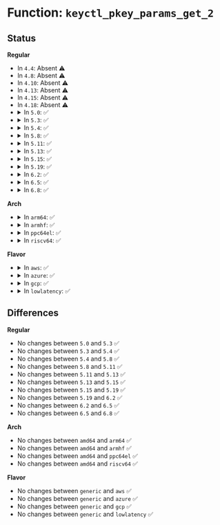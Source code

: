 # Function: <code>keyctl_pkey_params_get_2</code>

## Status
<b>Regular</b>
<ul>
<li>
In <code>4.4</code>: Absent ⚠️
</li>
<li>
In <code>4.8</code>: Absent ⚠️
</li>
<li>
In <code>4.10</code>: Absent ⚠️
</li>
<li>
In <code>4.13</code>: Absent ⚠️
</li>
<li>
In <code>4.15</code>: Absent ⚠️
</li>
<li>
In <code>4.18</code>: Absent ⚠️
</li>
<li>
<details>
<summary>In <code>5.0</code>: ✅</summary>

```c
int keyctl_pkey_params_get_2(const struct keyctl_pkey_params *_params, const char *_info, int op, struct kernel_pkey_params *params);
```

**Collision:** Unique Static

**Inline:** No

**Transformation:** False

**Instances:**

```
In security/keys/keyctl_pkey.c (ffffffff81407880)
Location: security/keys/keyctl_pkey.c:117
Inline: False
Direct callers:
  - security/keys/keyctl_pkey.c:keyctl_pkey_verify
  - security/keys/keyctl_pkey.c:keyctl_pkey_e_d_s
```
**Symbols:**

```
ffffffff81407880-ffffffff8140797f: keyctl_pkey_params_get_2 (STB_LOCAL)
```
</details>
</li>
<li>
<details>
<summary>In <code>5.3</code>: ✅</summary>

```c
int keyctl_pkey_params_get_2(const struct keyctl_pkey_params *_params, const char *_info, int op, struct kernel_pkey_params *params);
```

**Collision:** Unique Static

**Inline:** No

**Transformation:** False

**Instances:**

```
In security/keys/keyctl_pkey.c (ffffffff81434a50)
Location: security/keys/keyctl_pkey.c:113
Inline: False
Direct callers:
  - security/keys/keyctl_pkey.c:keyctl_pkey_verify
  - security/keys/keyctl_pkey.c:keyctl_pkey_e_d_s
```
**Symbols:**

```
ffffffff81434a50-ffffffff81434b6e: keyctl_pkey_params_get_2 (STB_LOCAL)
```
</details>
</li>
<li>
<details>
<summary>In <code>5.4</code>: ✅</summary>

```c
int keyctl_pkey_params_get_2(const struct keyctl_pkey_params *_params, const char *_info, int op, struct kernel_pkey_params *params);
```

**Collision:** Unique Static

**Inline:** No

**Transformation:** False

**Instances:**

```
In security/keys/keyctl_pkey.c (ffffffff8144e7d0)
Location: security/keys/keyctl_pkey.c:113
Inline: False
Direct callers:
  - security/keys/keyctl_pkey.c:keyctl_pkey_verify
  - security/keys/keyctl_pkey.c:keyctl_pkey_e_d_s
```
**Symbols:**

```
ffffffff8144e7d0-ffffffff8144e8ee: keyctl_pkey_params_get_2 (STB_LOCAL)
```
</details>
</li>
<li>
<details>
<summary>In <code>5.8</code>: ✅</summary>

```c
int keyctl_pkey_params_get_2(const struct keyctl_pkey_params *_params, const char *_info, int op, struct kernel_pkey_params *params);
```

**Collision:** Unique Static

**Inline:** No

**Transformation:** False

**Instances:**

```
In security/keys/keyctl_pkey.c (ffffffff814a0810)
Location: security/keys/keyctl_pkey.c:113
Inline: False
Direct callers:
  - security/keys/keyctl_pkey.c:keyctl_pkey_verify
  - security/keys/keyctl_pkey.c:keyctl_pkey_e_d_s
```
**Symbols:**

```
ffffffff814a0810-ffffffff814a0917: keyctl_pkey_params_get_2 (STB_LOCAL)
```
</details>
</li>
<li>
<details>
<summary>In <code>5.11</code>: ✅</summary>

```c
int keyctl_pkey_params_get_2(const struct keyctl_pkey_params *_params, const char *_info, int op, struct kernel_pkey_params *params);
```

**Collision:** Unique Static

**Inline:** No

**Transformation:** False

**Instances:**

```
In security/keys/keyctl_pkey.c (ffffffff814be1e0)
Location: security/keys/keyctl_pkey.c:113
Inline: False
Direct callers:
  - security/keys/keyctl_pkey.c:keyctl_pkey_verify
  - security/keys/keyctl_pkey.c:keyctl_pkey_e_d_s
```
**Symbols:**

```
ffffffff814be1e0-ffffffff814be2e7: keyctl_pkey_params_get_2 (STB_LOCAL)
```
</details>
</li>
<li>
<details>
<summary>In <code>5.13</code>: ✅</summary>

```c
int keyctl_pkey_params_get_2(const struct keyctl_pkey_params *_params, const char *_info, int op, struct kernel_pkey_params *params);
```

**Collision:** Unique Static

**Inline:** No

**Transformation:** False

**Instances:**

```
In security/keys/keyctl_pkey.c (ffffffff814c4030)
Location: security/keys/keyctl_pkey.c:113
Inline: False
Direct callers:
  - security/keys/keyctl_pkey.c:keyctl_pkey_verify
  - security/keys/keyctl_pkey.c:keyctl_pkey_e_d_s
```
**Symbols:**

```
ffffffff814c4030-ffffffff814c4137: keyctl_pkey_params_get_2 (STB_LOCAL)
```
</details>
</li>
<li>
<details>
<summary>In <code>5.15</code>: ✅</summary>

```c
int keyctl_pkey_params_get_2(const struct keyctl_pkey_params *_params, const char *_info, int op, struct kernel_pkey_params *params);
```

**Collision:** Unique Static

**Inline:** No

**Transformation:** False

**Instances:**

```
In security/keys/keyctl_pkey.c (ffffffff8151ca00)
Location: security/keys/keyctl_pkey.c:113
Inline: False
Direct callers:
  - security/keys/keyctl_pkey.c:keyctl_pkey_verify
  - security/keys/keyctl_pkey.c:keyctl_pkey_e_d_s
```
**Symbols:**

```
ffffffff8151ca00-ffffffff8151cb07: keyctl_pkey_params_get_2 (STB_LOCAL)
```
</details>
</li>
<li>
<details>
<summary>In <code>5.19</code>: ✅</summary>

```c
int keyctl_pkey_params_get_2(const struct keyctl_pkey_params *_params, const char *_info, int op, struct kernel_pkey_params *params);
```

**Collision:** Unique Static

**Inline:** No

**Transformation:** False

**Instances:**

```
In security/keys/keyctl_pkey.c (ffffffff815afbd0)
Location: security/keys/keyctl_pkey.c:113
Inline: False
Direct callers:
  - security/keys/keyctl_pkey.c:keyctl_pkey_verify
  - security/keys/keyctl_pkey.c:keyctl_pkey_e_d_s
```
**Symbols:**

```
ffffffff815afbd0-ffffffff815afd3d: keyctl_pkey_params_get_2 (STB_LOCAL)
```
</details>
</li>
<li>
<details>
<summary>In <code>6.2</code>: ✅</summary>

```c
int keyctl_pkey_params_get_2(const struct keyctl_pkey_params *_params, const char *_info, int op, struct kernel_pkey_params *params);
```

**Collision:** Unique Static

**Inline:** No

**Transformation:** False

**Instances:**

```
In security/keys/keyctl_pkey.c (ffffffff8165a400)
Location: security/keys/keyctl_pkey.c:113
Inline: False
Direct callers:
  - security/keys/keyctl_pkey.c:keyctl_pkey_verify
  - security/keys/keyctl_pkey.c:keyctl_pkey_e_d_s
```
**Symbols:**

```
ffffffff8165a400-ffffffff8165a56d: keyctl_pkey_params_get_2 (STB_LOCAL)
```
</details>
</li>
<li>
<details>
<summary>In <code>6.5</code>: ✅</summary>

```c
int keyctl_pkey_params_get_2(const struct keyctl_pkey_params *_params, const char *_info, int op, struct kernel_pkey_params *params);
```

**Collision:** Unique Static

**Inline:** No

**Transformation:** False

**Instances:**

```
In security/keys/keyctl_pkey.c (ffffffff81692ce0)
Location: security/keys/keyctl_pkey.c:113
Inline: False
Direct callers:
  - security/keys/keyctl_pkey.c:keyctl_pkey_verify
  - security/keys/keyctl_pkey.c:keyctl_pkey_e_d_s
```
**Symbols:**

```
ffffffff81692ce0-ffffffff81692e4d: keyctl_pkey_params_get_2 (STB_LOCAL)
```
</details>
</li>
<li>
<details>
<summary>In <code>6.8</code>: ✅</summary>

```c
int keyctl_pkey_params_get_2(const struct keyctl_pkey_params *_params, const char *_info, int op, struct kernel_pkey_params *params);
```

**Collision:** Unique Static

**Inline:** No

**Transformation:** False

**Instances:**

```
In security/keys/keyctl_pkey.c (ffffffff816cf2b0)
Location: security/keys/keyctl_pkey.c:113
Inline: False
Direct callers:
  - security/keys/keyctl_pkey.c:keyctl_pkey_verify
  - security/keys/keyctl_pkey.c:keyctl_pkey_e_d_s
```
**Symbols:**

```
ffffffff816cf2b0-ffffffff816cf41d: keyctl_pkey_params_get_2 (STB_LOCAL)
```
</details>
</li>
</ul>
<b>Arch</b>
<ul>
<li>
<details>
<summary>In <code>arm64</code>: ✅</summary>

```c
int keyctl_pkey_params_get_2(const struct keyctl_pkey_params *_params, const char *_info, int op, struct kernel_pkey_params *params);
```

**Collision:** Unique Static

**Inline:** No

**Transformation:** False

**Instances:**

```
In security/keys/keyctl_pkey.c (ffff800010538d88)
Location: security/keys/keyctl_pkey.c:113
Inline: False
Direct callers:
  - security/keys/keyctl_pkey.c:keyctl_pkey_verify
  - security/keys/keyctl_pkey.c:keyctl_pkey_e_d_s
```
**Symbols:**

```
ffff800010538d88-ffff800010538ff8: keyctl_pkey_params_get_2 (STB_LOCAL)
```
</details>
</li>
<li>
<details>
<summary>In <code>armhf</code>: ✅</summary>

```c
int keyctl_pkey_params_get_2(const struct keyctl_pkey_params *_params, const char *_info, int op, struct kernel_pkey_params *params);
```

**Collision:** Unique Static

**Inline:** No

**Transformation:** False

**Instances:**

```
In security/keys/keyctl_pkey.c (c06ef81c)
Location: security/keys/keyctl_pkey.c:113
Inline: False
Direct callers:
  - security/keys/keyctl_pkey.c:keyctl_pkey_verify
  - security/keys/keyctl_pkey.c:keyctl_pkey_e_d_s
```
**Symbols:**

```
c06ef81c-c06ef9b0: keyctl_pkey_params_get_2 (STB_LOCAL)
```
</details>
</li>
<li>
<details>
<summary>In <code>ppc64el</code>: ✅</summary>

```c
int keyctl_pkey_params_get_2(const struct keyctl_pkey_params *_params, const char *_info, int op, struct kernel_pkey_params *params);
```

**Collision:** Unique Static

**Inline:** No

**Transformation:** False

**Instances:**

```
In security/keys/keyctl_pkey.c (c000000000687d40)
Location: security/keys/keyctl_pkey.c:113
Inline: False
Direct callers:
  - security/keys/keyctl_pkey.c:keyctl_pkey_verify
  - security/keys/keyctl_pkey.c:keyctl_pkey_e_d_s
```
**Symbols:**

```
c000000000687d40-c000000000687ec0: keyctl_pkey_params_get_2 (STB_LOCAL)
```
</details>
</li>
<li>
<details>
<summary>In <code>riscv64</code>: ✅</summary>

```c
int keyctl_pkey_params_get_2(const struct keyctl_pkey_params *_params, const char *_info, int op, struct kernel_pkey_params *params);
```

**Collision:** Unique Static

**Inline:** No

**Transformation:** False

**Instances:**

```
In security/keys/keyctl_pkey.c (ffffffe0003979b8)
Location: security/keys/keyctl_pkey.c:113
Inline: False
Direct callers:
  - security/keys/keyctl_pkey.c:keyctl_pkey_verify
  - security/keys/keyctl_pkey.c:keyctl_pkey_e_d_s
```
**Symbols:**

```
ffffffe0003979b8-ffffffe000397aa6: keyctl_pkey_params_get_2 (STB_LOCAL)
```
</details>
</li>
</ul>
<b>Flavor</b>
<ul>
<li>
<details>
<summary>In <code>aws</code>: ✅</summary>

```c
int keyctl_pkey_params_get_2(const struct keyctl_pkey_params *_params, const char *_info, int op, struct kernel_pkey_params *params);
```

**Collision:** Unique Static

**Inline:** No

**Transformation:** False

**Instances:**

```
In security/keys/keyctl_pkey.c (ffffffff81446db0)
Location: security/keys/keyctl_pkey.c:113
Inline: False
Direct callers:
  - security/keys/keyctl_pkey.c:keyctl_pkey_verify
  - security/keys/keyctl_pkey.c:keyctl_pkey_e_d_s
```
**Symbols:**

```
ffffffff81446db0-ffffffff81446ece: keyctl_pkey_params_get_2 (STB_LOCAL)
```
</details>
</li>
<li>
<details>
<summary>In <code>azure</code>: ✅</summary>

```c
int keyctl_pkey_params_get_2(const struct keyctl_pkey_params *_params, const char *_info, int op, struct kernel_pkey_params *params);
```

**Collision:** Unique Static

**Inline:** No

**Transformation:** False

**Instances:**

```
In security/keys/keyctl_pkey.c (ffffffff81437800)
Location: security/keys/keyctl_pkey.c:113
Inline: False
Direct callers:
  - security/keys/keyctl_pkey.c:keyctl_pkey_verify
  - security/keys/keyctl_pkey.c:keyctl_pkey_e_d_s
```
**Symbols:**

```
ffffffff81437800-ffffffff8143791e: keyctl_pkey_params_get_2 (STB_LOCAL)
```
</details>
</li>
<li>
<details>
<summary>In <code>gcp</code>: ✅</summary>

```c
int keyctl_pkey_params_get_2(const struct keyctl_pkey_params *_params, const char *_info, int op, struct kernel_pkey_params *params);
```

**Collision:** Unique Static

**Inline:** No

**Transformation:** False

**Instances:**

```
In security/keys/keyctl_pkey.c (ffffffff81442e50)
Location: security/keys/keyctl_pkey.c:113
Inline: False
Direct callers:
  - security/keys/keyctl_pkey.c:keyctl_pkey_verify
  - security/keys/keyctl_pkey.c:keyctl_pkey_e_d_s
```
**Symbols:**

```
ffffffff81442e50-ffffffff81442f6e: keyctl_pkey_params_get_2 (STB_LOCAL)
```
</details>
</li>
<li>
<details>
<summary>In <code>lowlatency</code>: ✅</summary>

```c
int keyctl_pkey_params_get_2(const struct keyctl_pkey_params *_params, const char *_info, int op, struct kernel_pkey_params *params);
```

**Collision:** Unique Static

**Inline:** No

**Transformation:** False

**Instances:**

```
In security/keys/keyctl_pkey.c (ffffffff8145a180)
Location: security/keys/keyctl_pkey.c:113
Inline: False
Direct callers:
  - security/keys/keyctl_pkey.c:keyctl_pkey_verify
  - security/keys/keyctl_pkey.c:keyctl_pkey_e_d_s
```
**Symbols:**

```
ffffffff8145a180-ffffffff8145a29e: keyctl_pkey_params_get_2 (STB_LOCAL)
```
</details>
</li>
</ul>

## Differences
<b>Regular</b>
<ul>
<li>
No changes between <code>5.0</code> and <code>5.3</code> ✅
</li>
<li>
No changes between <code>5.3</code> and <code>5.4</code> ✅
</li>
<li>
No changes between <code>5.4</code> and <code>5.8</code> ✅
</li>
<li>
No changes between <code>5.8</code> and <code>5.11</code> ✅
</li>
<li>
No changes between <code>5.11</code> and <code>5.13</code> ✅
</li>
<li>
No changes between <code>5.13</code> and <code>5.15</code> ✅
</li>
<li>
No changes between <code>5.15</code> and <code>5.19</code> ✅
</li>
<li>
No changes between <code>5.19</code> and <code>6.2</code> ✅
</li>
<li>
No changes between <code>6.2</code> and <code>6.5</code> ✅
</li>
<li>
No changes between <code>6.5</code> and <code>6.8</code> ✅
</li>
</ul>
<b>Arch</b>
<ul>
<li>
No changes between <code>amd64</code> and <code>arm64</code> ✅
</li>
<li>
No changes between <code>amd64</code> and <code>armhf</code> ✅
</li>
<li>
No changes between <code>amd64</code> and <code>ppc64el</code> ✅
</li>
<li>
No changes between <code>amd64</code> and <code>riscv64</code> ✅
</li>
</ul>
<b>Flavor</b>
<ul>
<li>
No changes between <code>generic</code> and <code>aws</code> ✅
</li>
<li>
No changes between <code>generic</code> and <code>azure</code> ✅
</li>
<li>
No changes between <code>generic</code> and <code>gcp</code> ✅
</li>
<li>
No changes between <code>generic</code> and <code>lowlatency</code> ✅
</li>
</ul>
